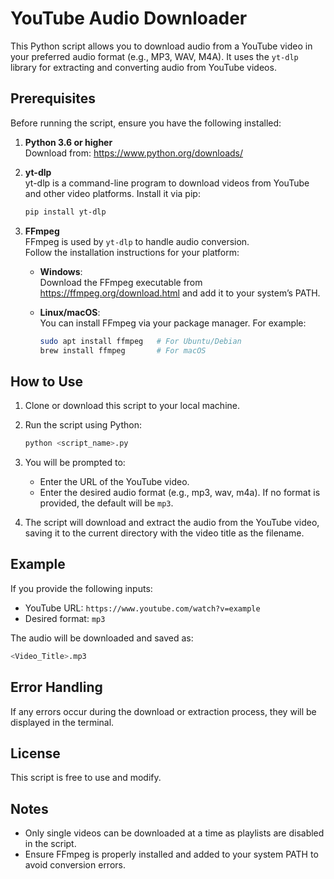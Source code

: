# YouTube Audio Downloader

This Python script allows you to download audio from a YouTube video in your preferred audio format (e.g., MP3, WAV, M4A). It uses the `yt-dlp` library for extracting and converting audio from YouTube videos.

## Prerequisites

Before running the script, ensure you have the following installed:

1. **Python 3.6 or higher**  
   Download from: https://www.python.org/downloads/

2. **yt-dlp**  
   yt-dlp is a command-line program to download videos from YouTube and other video platforms. Install it via pip:

   ```bash
   pip install yt-dlp
   ```

3. **FFmpeg**  
   FFmpeg is used by `yt-dlp` to handle audio conversion.  
   Follow the installation instructions for your platform:

   - **Windows**:  
     Download the FFmpeg executable from https://ffmpeg.org/download.html and add it to your system’s PATH.
   - **Linux/macOS**:  
     You can install FFmpeg via your package manager. For example:

     ```bash
     sudo apt install ffmpeg   # For Ubuntu/Debian
     brew install ffmpeg       # For macOS
     ```

## How to Use

1. Clone or download this script to your local machine.

2. Run the script using Python:

   ```bash
   python <script_name>.py
   ```

3. You will be prompted to:

   - Enter the URL of the YouTube video.
   - Enter the desired audio format (e.g., mp3, wav, m4a). If no format is provided, the default will be `mp3`.

4. The script will download and extract the audio from the YouTube video, saving it to the current directory with the video title as the filename.

## Example

If you provide the following inputs:

- YouTube URL: `https://www.youtube.com/watch?v=example`
- Desired format: `mp3`

The audio will be downloaded and saved as:

```bash
<Video_Title>.mp3
```

## Error Handling

If any errors occur during the download or extraction process, they will be displayed in the terminal.

## License

This script is free to use and modify.

## Notes

- Only single videos can be downloaded at a time as playlists are disabled in the script.
- Ensure FFmpeg is properly installed and added to your system PATH to avoid conversion errors.

